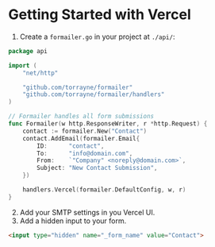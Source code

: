 
# Getting Started with Vercel

1. Create a `formailer.go` in your project at `./api/`:
```go
package api

import (
	"net/http"

	"github.com/torrayne/formailer"
	"github.com/torrayne/formailer/handlers"
)

// Formailer handles all form submissions
func Formailer(w http.ResponseWriter, r *http.Request) {
	contact := formailer.New("Contact")
	contact.AddEmail(formailer.Email{
		ID:      "contact",
		To:      "info@domain.com",
		From:    `"Company" <noreply@domain.com>`,
		Subject: "New Contact Submission",
	})

	handlers.Vercel(formailer.DefaultConfig, w, r)
}
```

2. Add your SMTP settings in you Vercel UI.
3. Add a hidden input to your form.
```html
<input type="hidden" name="_form_name" value="Contact">
```